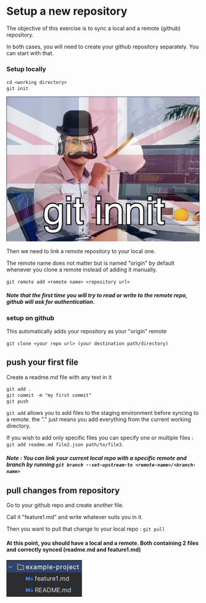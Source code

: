 # Setup a new repository

The objective of this exercise is to sync a local and a remote (github) repository.

In both cases, you will need to create your github repository separately. You can start with that.

### Setup locally

```
cd <working directory>
git init
```

![git innit](../resources/git_innit.png)

Then we need to link a remote repository to your local one. 

The remote name does not matter but is named "origin" by default whenever you clone a remote instead of adding it manually.

`git remote add <remote name> <repository url>`

##### Note that the first time you will try to read or write to the remote repo, github will ask for authentication.

### setup on github

This automatically adds your repository as your "origin" remote

 `git clone <your repo url> (your destination path/directory)`

## push your first file

Create a readme.md file with any text in it

```
git add .
git commit -m "my first commit"
git push
```
`git add` allows you to add files to the staging environment before syncing to a remote. the "." just means you add everything from the current working directory.

If you wish to add only specific files you can specify one or multiple files : `git add readme.md file2.json path/to/file3`.

 ##### Note : You can link your current local repo with a specific remote and branch by running `git branch --set-upstream-to <remote-name>/<branch-name>`

## pull changes from repository

Go to your github repo and create another file.

Call it "feature1.md" and write whatever suits you in it.

Then you want to pull that change to your local repo : `git pull`

#### At this point, you should have a local and a remote. Both containing 2 files and correctly synced (readme.md and feature1.md)

![initial repo state](../resources/repo-state-1.png)
